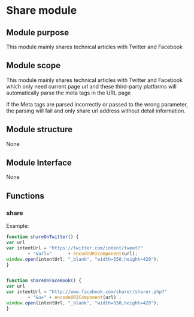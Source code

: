 # Share module

## Module purpose

This module mainly shares technical articles with Twitter and Facebook

## Module scope

This module mainly shares technical articles with Twitter and Facebook which only need current page url and these third-party platforms will automatically parse the meta tags in the URL page

If the Meta tags are parsed incorrectly or passed to the wrong parameter, the parsing will fail and only share url address without detail information. 

## Module structure
None

## Module Interface
None


## Functions

### share

Example:

```js
function shareOnTwitter() {
var url 
var intentUrl = "https://twitter.com/intent/tweet?"
        + "&url="      + encodeURIComponent(url);
window.open(intentUrl, "_blank", "width=550,height=420"); 
}


function shareOnFaceBook() {
var url 
var intentUrl = "http://www.facebook.com/sharer/sharer.php?"
        + "&u=" + encodeURIComponent(url) ;
window.open(intentUrl, "_blank", "width=550,height=420"); 
}

```